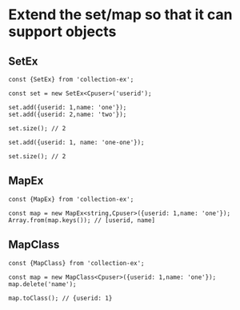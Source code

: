# Extend the set/map so that it can support objects

## SetEx

```
const {SetEx} from 'collection-ex';

const set = new SetEx<Cpuser>('userid');

set.add({userid: 1,name: 'one'});
set.add({userid: 2,name: 'two'});

set.size(); // 2

set.add({userid: 1, name: 'one-one'});

set.size(); // 2
```

## MapEx

```
const {MapEx} from 'collection-ex';

const map = new MapEx<string,Cpuser>({userid: 1,name: 'one'});
Array.from(map.keys()); // [userid, name]
```

## MapClass

```
const {MapClass} from 'collection-ex';

const map = new MapClass<Cpuser>({userid: 1,name: 'one'});
map.delete('name');

map.toClass(); // {userid: 1}

```

